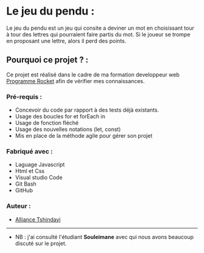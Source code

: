 # **Le jeu du pendu** : 

Le jeu du pendu est un jeu qui consite a deviner un mot en choisissant tour à tour des lettres qui pourraient faire partis du mot. 
Si le joueur se trompe en proposant une lettre, alors il perd des points. 

## **Pourquoi ce projet ?** : 

Ce projet est réalisé dans le cadre de ma formation developpeur web [Programme Rocket](https://believemy.com/) afin de vérifier mes connaissances.

### **Pré-requis** : 

- Concevoir du code par rapport à des tests déjà existants.
- Usage des boucles for et forEach in
- Usage de fonction fléché
- Usage des nouvelles notations (let, const)
- Mis en place de la méthode agile pour gérer son projet

### **Fabriqué avec** : 

- Laguage Javascript
- Html et Css
- Visual studio Code
- Git Bash
- GitHub

### **Auteur** : 

- [Alliance Tshindayi](https://github.com/Ally9703)

*** ************
- NB : j'ai consulté l'étudiant **Souleimane** avec qui nous avons beaucoup discuté sur le projet.

